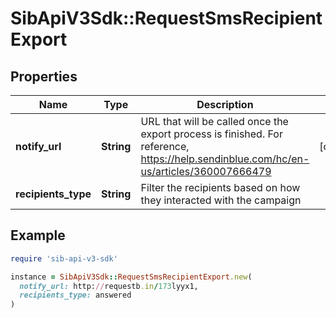 # SibApiV3Sdk::RequestSmsRecipientExport

## Properties

| Name | Type | Description | Notes |
| ---- | ---- | ----------- | ----- |
| **notify_url** | **String** | URL that will be called once the export process is finished. For reference, https://help.sendinblue.com/hc/en-us/articles/360007666479 | [optional] |
| **recipients_type** | **String** | Filter the recipients based on how they interacted with the campaign |  |

## Example

```ruby
require 'sib-api-v3-sdk'

instance = SibApiV3Sdk::RequestSmsRecipientExport.new(
  notify_url: http://requestb.in/173lyyx1,
  recipients_type: answered
)
```

